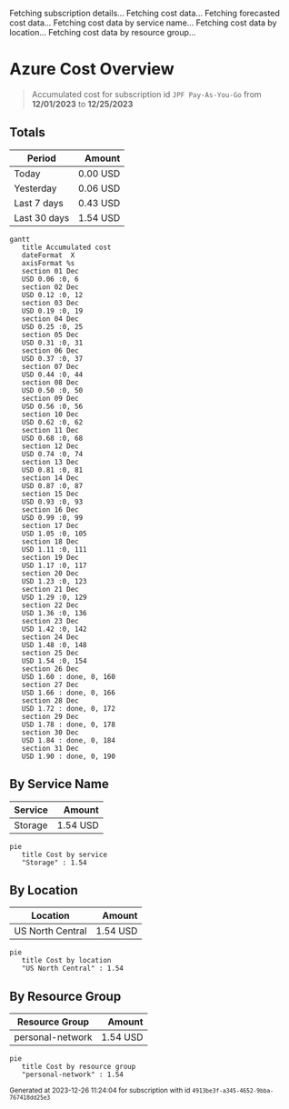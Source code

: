 Fetching subscription details...
Fetching cost data...
Fetching forecasted cost data...
Fetching cost data by service name...
Fetching cost data by location...
Fetching cost data by resource group...
# Azure Cost Overview

> Accumulated cost for subscription id `JPF Pay-As-You-Go` from **12/01/2023** to **12/25/2023**

## Totals

|Period|Amount|
|---|---:|
|Today|0.00 USD|
|Yesterday|0.06 USD|
|Last 7 days|0.43 USD|
|Last 30 days|1.54 USD|

```mermaid
gantt
   title Accumulated cost
   dateFormat  X
   axisFormat %s
   section 01 Dec
   USD 0.06 :0, 6
   section 02 Dec
   USD 0.12 :0, 12
   section 03 Dec
   USD 0.19 :0, 19
   section 04 Dec
   USD 0.25 :0, 25
   section 05 Dec
   USD 0.31 :0, 31
   section 06 Dec
   USD 0.37 :0, 37
   section 07 Dec
   USD 0.44 :0, 44
   section 08 Dec
   USD 0.50 :0, 50
   section 09 Dec
   USD 0.56 :0, 56
   section 10 Dec
   USD 0.62 :0, 62
   section 11 Dec
   USD 0.68 :0, 68
   section 12 Dec
   USD 0.74 :0, 74
   section 13 Dec
   USD 0.81 :0, 81
   section 14 Dec
   USD 0.87 :0, 87
   section 15 Dec
   USD 0.93 :0, 93
   section 16 Dec
   USD 0.99 :0, 99
   section 17 Dec
   USD 1.05 :0, 105
   section 18 Dec
   USD 1.11 :0, 111
   section 19 Dec
   USD 1.17 :0, 117
   section 20 Dec
   USD 1.23 :0, 123
   section 21 Dec
   USD 1.29 :0, 129
   section 22 Dec
   USD 1.36 :0, 136
   section 23 Dec
   USD 1.42 :0, 142
   section 24 Dec
   USD 1.48 :0, 148
   section 25 Dec
   USD 1.54 :0, 154
   section 26 Dec
   USD 1.60 : done, 0, 160
   section 27 Dec
   USD 1.66 : done, 0, 166
   section 28 Dec
   USD 1.72 : done, 0, 172
   section 29 Dec
   USD 1.78 : done, 0, 178
   section 30 Dec
   USD 1.84 : done, 0, 184
   section 31 Dec
   USD 1.90 : done, 0, 190
```

## By Service Name

|Service|Amount|
|---|---:|
|Storage|1.54 USD|

```mermaid
pie
   title Cost by service
   "Storage" : 1.54
```

## By Location

|Location|Amount|
|---|---:|
|US North Central|1.54 USD|

```mermaid
pie
   title Cost by location
   "US North Central" : 1.54
```

## By Resource Group

|Resource Group|Amount|
|---|---:|
|personal-network|1.54 USD|

```mermaid
pie
   title Cost by resource group
   "personal-network" : 1.54
```

<sup>Generated at 2023-12-26 11:24:04 for subscription with id `4913be3f-a345-4652-9bba-767418dd25e3`</sup>
